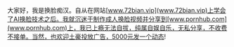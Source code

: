 大家好，我是换脸痴汉。自从在网站[www.72bian.vip](www.72bian.vip)上学会了AI换脸技术之后。我就沉迷于制作成人换脸视频并分享到[www.pornhub.com](www.pornhub.com)上，我已上瘾无法自拔，纯属自娱自乐，无私分享，不收费不接单。当然，也欢迎土豪投放广告，5000元发一个动态!
